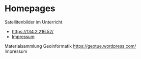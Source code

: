 # Homepages

Satellitenbilder im Unterricht
* https://134.2.216.52/
* [Impressum](./Impressum_Schulgeographie.md)

Materialsammlung Geoinformatik
https://geotue.wordpress.com/
Impressum
